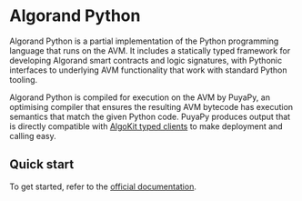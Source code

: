 # Algorand Python

Algorand Python is a partial implementation of the Python programming language that runs on the AVM. It includes a statically typed framework for developing Algorand smart contracts and logic signatures, with Pythonic interfaces to underlying AVM functionality that work with standard Python tooling.

Algorand Python is compiled for execution on the AVM by PuyaPy, an optimising compiler that ensures the resulting AVM bytecode has execution semantics that match the given Python code. PuyaPy produces output that is directly compatible with [AlgoKit typed clients](https://github.com/algorandfoundation/algokit-cli/blob/main/docs/features/generate.md#1-typed-clients) to make deployment and calling easy.

## Quick start

To get started, refer to the [official documentation](https://algorandfoundation.github.io/puya).
